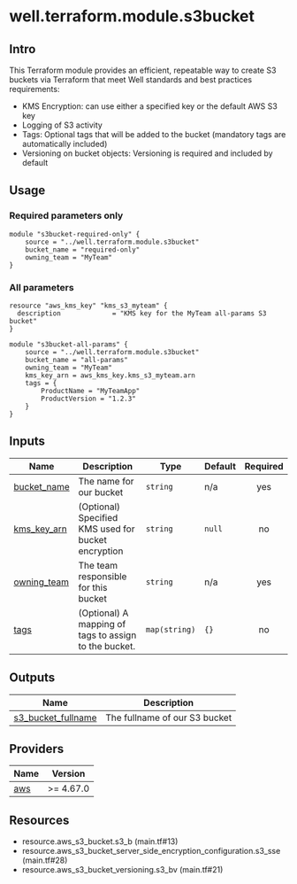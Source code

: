 <!-- BEGIN_TF_DOCS -->
# well.terraform.module.s3bucket

## Intro
This Terraform module provides an efficient, repeatable way to create S3 buckets via Terraform that meet Well standards and best practices requirements:
- KMS Encryption: can use either a specified key or the default AWS S3 key
- Logging of S3 activity
- Tags: Optional tags that will be added to the bucket (mandatory tags are automatically included)
- Versioning on bucket objects: Versioning is required and included by default

## Usage

### Required parameters only
```hcl
module "s3bucket-required-only" {
    source = "../well.terraform.module.s3bucket"
    bucket_name = "required-only"
    owning_team = "MyTeam"
}
```

### All parameters
```hcl
resource "aws_kms_key" "kms_s3_myteam" {
  description             = "KMS key for the MyTeam all-params S3 bucket"
}

module "s3bucket-all-params" {
    source = "../well.terraform.module.s3bucket"
    bucket_name = "all-params"
    owning_team = "MyTeam"
    kms_key_arn = aws_kms_key.kms_s3_myteam.arn
    tags = {
        ProductName = "MyTeamApp"
        ProductVersion = "1.2.3"
    }
}
```

## Inputs

| Name | Description | Type | Default | Required |
|------|-------------|------|---------|:--------:|
| <a name="input_bucket_name"></a> [bucket\_name](#input\_bucket\_name) | The name for our bucket | `string` | n/a | yes |
| <a name="input_kms_key_arn"></a> [kms\_key\_arn](#input\_kms\_key\_arn) | (Optional) Specified KMS used for bucket encryption | `string` | `null` | no |
| <a name="input_owning_team"></a> [owning\_team](#input\_owning\_team) | The team responsible for this bucket | `string` | n/a | yes |
| <a name="input_tags"></a> [tags](#input\_tags) | (Optional) A mapping of tags to assign to the bucket. | `map(string)` | `{}` | no |

## Outputs

| Name | Description |
|------|-------------|
| <a name="output_s3_bucket_fullname"></a> [s3\_bucket\_fullname](#output\_s3\_bucket\_fullname) | The fullname of our S3 bucket |

## Providers

| Name | Version |
|------|---------|
| <a name="provider_aws"></a> [aws](#provider\_aws) | >= 4.67.0 |

## Resources


- resource.aws_s3_bucket.s3_b (main.tf#13)
- resource.aws_s3_bucket_server_side_encryption_configuration.s3_sse (main.tf#28)
- resource.aws_s3_bucket_versioning.s3_bv (main.tf#21)
<!-- END_TF_DOCS -->